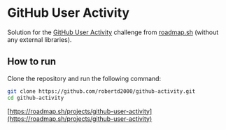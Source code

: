 # GitHub User Activity

Solution for the [GitHub User Activity](https://github.com/robertd2000/github-activity) challenge from [roadmap.sh](https://roadmap.sh/) (without any external libraries).

## How to run

Clone the repository and run the following command:

```bash
git clone https://github.com/robertd2000/github-activity.git
cd github-activity
```

<!-- Run the following command to build and run the project: -->

[https://roadmap.sh/projects/github-user-activity](https://roadmap.sh/projects/github-user-activity)
